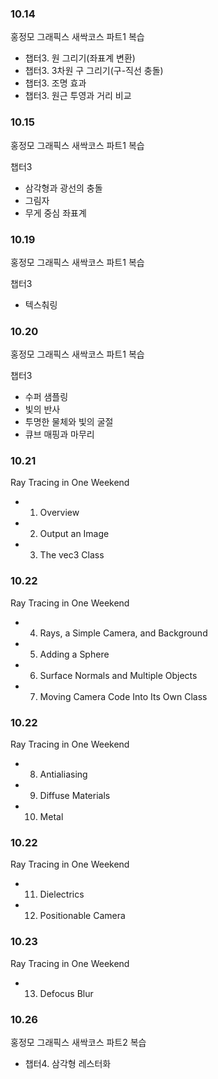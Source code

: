 ### 10.14

홍정모 그래픽스 새싹코스 파트1 복습

- 챕터3. 원 그리기(좌표계 변환)
- 챕터3. 3차원 구 그리기(구-직선 충돌)
- 챕터3. 조명 효과
- 챕터3. 원근 투영과 거리 비교

### 10.15

홍정모 그래픽스 새싹코스 파트1 복습

챕터3

- 삼각형과 광선의 충돌
- 그림자
- 무게 중심 좌표계

### 10.19

홍정모 그래픽스 새싹코스 파트1 복습

챕터3

- 텍스춰링

### 10.20

홍정모 그래픽스 새싹코스 파트1 복습

챕터3

- 수퍼 샘플링
- 빛의 반사
- 투명한 물체와 빛의 굴절
- 큐브 매핑과 마무리

### 10.21

Ray Tracing in One Weekend

- 1. Overview
- 2. Output an Image
- 3. The vec3 Class

### 10.22

Ray Tracing in One Weekend

- 4. Rays, a Simple Camera, and Background
- 5. Adding a Sphere
- 6. Surface Normals and Multiple Objects
- 7. Moving Camera Code Into Its Own Class

### 10.22

Ray Tracing in One Weekend

- 8. Antialiasing
- 9. Diffuse Materials
- 10. Metal

### 10.22

Ray Tracing in One Weekend

- 11. Dielectrics
- 12. Positionable Camera

### 10.23

Ray Tracing in One Weekend

- 13. Defocus Blur

### 10.26

홍정모 그래픽스 새싹코스 파트2 복습

- 챕터4. 삼각형 레스터화